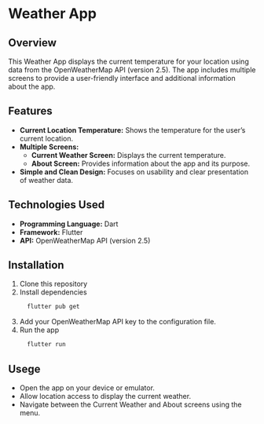 # Weather App

## Overview
This Weather App displays the current temperature for your location using data from the OpenWeatherMap API (version 2.5). The app includes multiple screens to provide a user-friendly interface and additional information about the app.

## Features
- **Current Location Temperature:** Shows the temperature for the user’s current location.
- **Multiple Screens:**
  - **Current Weather Screen:** Displays the current temperature.
  - **About Screen:** Provides information about the app and its purpose.
- **Simple and Clean Design:** Focuses on usability and clear presentation of weather data.

## Technologies Used
- **Programming Language:** Dart
- **Framework:** Flutter
- **API:** OpenWeatherMap API (version 2.5)

## Installation
1. Clone this repository
2. Install dependencies
    ```bash
      flutter pub get
    ```
3. Add your OpenWeatherMap API key to the configuration file.
4. Run the app
    ```bash
      flutter run
    ```
## Usege
- Open the app on your device or emulator.
- Allow location access to display the current weather.
- Navigate between the Current Weather and About screens using the menu.
